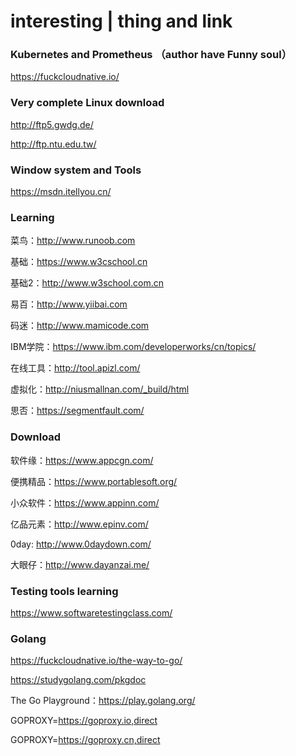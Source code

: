 # interesting | thing and link


### Kubernetes and Prometheus （author have Funny soul）
https://fuckcloudnative.io/


### Very complete Linux download
http://ftp5.gwdg.de/

http://ftp.ntu.edu.tw/

### Window system and Tools
https://msdn.itellyou.cn/


### Learning
菜鸟：http://www.runoob.com

基础：https://www.w3cschool.cn

基础2：http://www.w3school.com.cn

易百：http://www.yiibai.com

码迷：http://www.mamicode.com

IBM学院：https://www.ibm.com/developerworks/cn/topics/

在线工具：http://tool.apizl.com/

虚拟化：http://niusmallnan.com/_build/html

思否：https://segmentfault.com/

### Download
软件缘：https://www.appcgn.com/

便携精品：https://www.portablesoft.org/

小众软件：https://www.appinn.com/

亿品元素：http://www.epinv.com/

0day: http://www.0daydown.com/

大眼仔：http://www.dayanzai.me/

### Testing tools learning
https://www.softwaretestingclass.com/

### Golang
https://fuckcloudnative.io/the-way-to-go/

https://studygolang.com/pkgdoc

The Go Playground：https://play.golang.org/

GOPROXY=https://goproxy.io,direct

GOPROXY=https://goproxy.cn,direct


### 

### 
